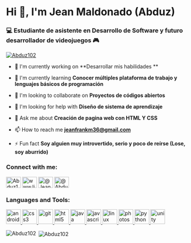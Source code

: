 # Hi 👋, I'm Jean Maldonado (Abduz)

### 💻 Estudiante de asistente en Desarrollo de Software y futuro desarrollador de videojuegos 🎮


<p align="left"> <a href="https://github.com/ryo-ma/github-profile-trophy"><img src="https://github-profile-trophy.vercel.app/?username=Abduz102" alt="Abduz102" /></a> </p>

- 🔭 I'm currently working on **Desarrollar mis habilidades **

- 🌱 I'm currently learning **Conocer múltiples plataforma de trabajo y lenguajes básicos de programación**

- 👯 I'm looking to collaborate on **Proyectos de códigos abiertos**

- 🤝 I'm looking for help with **Diseño de sistema de aprendizaje**

- 💬 Ask me about **Creación de pagina web con HTML Y CSS**

- 📫 How to reach me **jeanfrankm36@gmail.com**

- ⚡ Fun fact **Soy alguien muy introvertido, serio y poco de reírse (Lose, soy aburrido)**

<h3 align="left">Connect with me:</h3>
<p align="left">
<a href="https://github.com/Abduz102" target="blank"><img align="center" src="https://raw.githubusercontent.com/rahuldkjain/github-profile-readme-generator/master/src/images/icons/Social/github.svg" alt="Abduz102" height="30" width="40" /></a>
<a href="https://linkedin.com/in/www.linkedin.com/in/abduzjm" target="blank"><img align="center" src="https://raw.githubusercontent.com/rahuldkjain/github-profile-readme-generator/master/src/images/icons/Social/linked-in-alt.svg" alt="www.linkedin.com/in/abduzjm" height="30" width="40" /></a>
<a href="https://twitter.com/@Jeanfra36972049" target="blank"><img align="center" src="https://raw.githubusercontent.com/rahuldkjain/github-profile-readme-generator/master/src/images/icons/Social/twitter.svg" alt="@Jeanfra36972049" height="30" width="40" /></a>
<a href="https://youtube.com/@AbduzcanNek" target="blank"><img align="center" src="https://raw.githubusercontent.com/rahuldkjain/github-profile-readme-generator/master/src/images/icons/Social/youtube.svg" alt="@AbduzcanNek" height="30" width="40" /></a>
</p>

<h3 align="left">Languages and Tools:</h3>
<p align="left"> <a href="https://developer.mozilla.org/en-US/docs/Web/android" target="_blank" rel="noreferrer"> <img src="https://skillicons.dev/icons?i=androidstudio" alt="android" width="40" height="40"/> </a> <a href="https://developer.mozilla.org/en-US/docs/Web/css3" target="_blank" rel="noreferrer"> <img src="https://skillicons.dev/icons?i=css" alt="css3" width="40" height="40"/> </a> <a href="https://developer.mozilla.org/en-US/docs/Web/git" target="_blank" rel="noreferrer"> <img src="https://skillicons.dev/icons?i=git" alt="git" width="40" height="40"/> </a> <a href="https://developer.mozilla.org/en-US/docs/Web/html5" target="_blank" rel="noreferrer"> <img src="https://skillicons.dev/icons?i=html" alt="html5" width="40" height="40"/> </a> <a href="https://developer.mozilla.org/en-US/docs/Web/java" target="_blank" rel="noreferrer"> <img src="https://skillicons.dev/icons?i=java" alt="java" width="40" height="40"/> </a> <a href="https://developer.mozilla.org/en-US/docs/Web/javascript" target="_blank" rel="noreferrer"> <img src="https://skillicons.dev/icons?i=js" alt="javascript" width="40" height="40"/> </a> <a href="https://developer.mozilla.org/en-US/docs/Web/linux" target="_blank" rel="noreferrer"> <img src="https://skillicons.dev/icons?i=linux" alt="linux" width="40" height="40"/> </a> <a href="https://developer.mozilla.org/en-US/docs/Web/photoshop" target="_blank" rel="noreferrer"> <img src="https://skillicons.dev/icons?i=photoshop" alt="photoshop" width="40" height="40"/> </a> <a href="https://developer.mozilla.org/en-US/docs/Web/python" target="_blank" rel="noreferrer"> <img src="https://skillicons.dev/icons?i=py" alt="python" width="40" height="40"/> </a> <a href="https://developer.mozilla.org/en-US/docs/Web/unity" target="_blank" rel="noreferrer"> <img src="https://skillicons.dev/icons?i=unity" alt="unity" width="40" height="40"/> </a></p>

<p><img align="left" src="https://github-readme-stats.vercel.app/api/top-langs?username=Abduz102&show_icons=true&locale=en&layout=compact" alt="Abduz102" /></p>

<p>&nbsp;<img align="center" src="https://github-readme-stats.vercel.app/api?username=Abduz102&show_icons=true&locale=en" alt="Abduz102" /></p>



